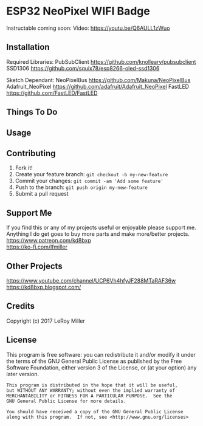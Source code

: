 # ESP32 NeoPixel WIFI Badge

Instructable coming soon:
Video: https://youtu.be/Q6AULL1zWuo


## Installation

Required Libraries:
PubSubClient https://github.com/knolleary/pubsubclient
SSD1306 https://github.com/squix78/esp8266-oled-ssd1306

Sketch Dependant:
NeoPixelBus https://github.com/Makuna/NeoPixelBus
Adafruit_NeoPixel https://github.com/adafruit/Adafruit_NeoPixel
FastLED https://github.com/FastLED/FastLED

## Things To Do

## Usage

## Contributing

1. Fork it!
2. Create your feature branch: `git checkout -b my-new-feature`
3. Commit your changes: `git commit -am 'Add some feature'`
4. Push to the branch: `git push origin my-new-feature`
5. Submit a pull request

## Support Me

If you find this or any of my projects useful or enjoyable please support me.  
Anything I do get goes to buy more parts and make more/better projects.  
https://www.patreon.com/kd8bxp  
https://ko-fi.com/lfmiller  

## Other Projects

https://www.youtube.com/channel/UCP6Vh4hfyJF288MTaRAF36w  
https://kd8bxp.blogspot.com/  


## Credits

Copyright (c) 2017 LeRoy Miller

## License

This program is free software: you can redistribute it and/or modify
    it under the terms of the GNU General Public License as published by
    the Free Software Foundation, either version 3 of the License, or
    (at your option) any later version.

    This program is distributed in the hope that it will be useful,
    but WITHOUT ANY WARRANTY; without even the implied warranty of
    MERCHANTABILITY or FITNESS FOR A PARTICULAR PURPOSE.  See the
    GNU General Public License for more details.

    You should have received a copy of the GNU General Public License
    along with this program.  If not, see <http://www.gnu.org/licenses>
